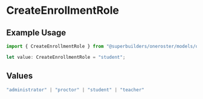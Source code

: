 # CreateEnrollmentRole

## Example Usage

```typescript
import { CreateEnrollmentRole } from "@superbuilders/oneroster/models/operations";

let value: CreateEnrollmentRole = "student";
```

## Values

```typescript
"administrator" | "proctor" | "student" | "teacher"
```